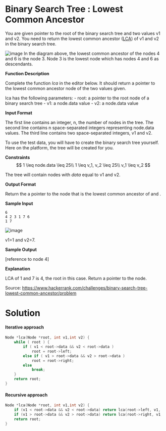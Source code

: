 # Binary Search Tree : Lowest Common Ancestor

You are given pointer to the root of the binary search tree and two values v1 and v2. You need to return the lowest common ancestor ([LCA](https://en.wikipedia.org/wiki/Lowest_common_ancestor)) of v1 and v2 in the binary search tree.

![image](https://s3.amazonaws.com/hr-assets/0/1529959649-81b68736f7-lcaexample.png)
In the diagram above, the lowest common ancestor of the nodes 4 and 6 is the node 3. Node 3 is the lowest node which has nodes 4 and 6 as descendants.

**Function Description**

Complete the function *lca* in the editor below. It should return a pointer to the lowest common ancestor node of the two values given.

lca has the following parameters:
\- root: a pointer to the root node of a binary search tree
\- v1: a node.data value
\- v2: a node.data value

**Input Format**

The first line contains an integer, n, the number of nodes in the tree.
The second line contains n space-separated integers representing node.data values.
The third line contains two space-separated integers, v1 and v2.

To use the test data, you will have to create the binary search tree yourself. Here on the platform, the tree will be created for you.

**Constraints**
$$
1 \leq node.data \leq 25\\
1 \leq v_1, v_2 \leq 25\\
v_1 \leq v_2
$$

The tree will contain nodes with *data* equal to v1 and v2.

**Output Format**

Return the a pointer to the node that is the lowest common ancestor of and .

**Sample Input**

```
6
4 2 3 1 7 6
1 7
```

![image](https://s3.amazonaws.com/hr-assets/0/1527870675-1cfffe0a8a-LCASample.png)

 v1=1 and v2=7.

**Sample Output**

[reference to node 4]

**Explanation**

LCA of 1 and 7 is 4, the root in this case.
Return a pointer to the node.

Source: https://www.hackerrank.com/challenges/binary-search-tree-lowest-common-ancestor/problem



# Solution

#### Iterative approach

```c++
Node *lca(Node *root, int v1,int v2) {
    while ( root ) {
        if ( v1 < root->data && v2 < root->data )
            root = root->left;
        else if ( v1 > root->data && v2 > root->data )
            root = root->right;
        else
            break;
    }
    return root;
}
```

#### Recursive approach

```c++
Node *lca(Node *root, int v1,int v2) {
    if (v1 < root->data && v2 < root->data) return lca(root->left, v1, v2);
    if (v1 > root->data && v2 > root->data) return lca(root->right, v1, v2);
    return root;
}
```

